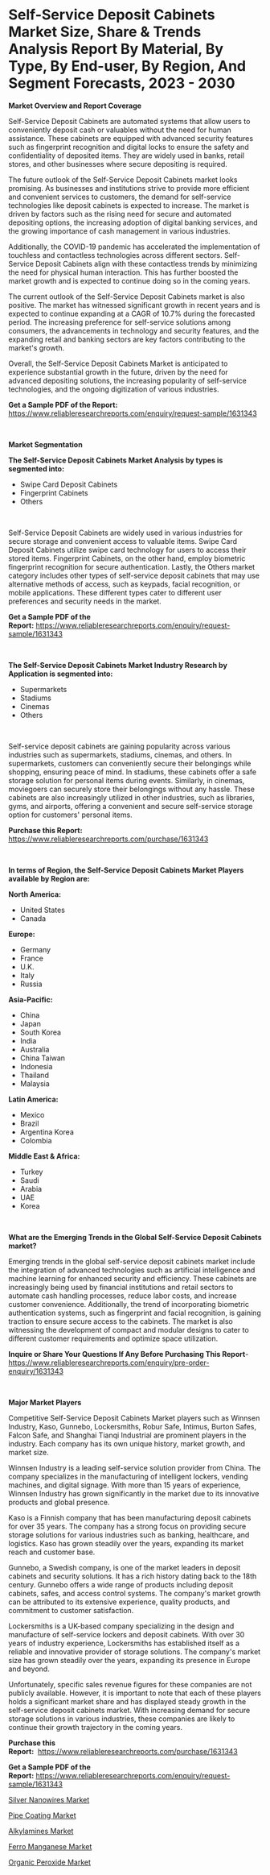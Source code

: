 <p><h1>Self-Service Deposit Cabinets Market Size, Share & Trends Analysis Report By Material, By Type, By End-user, By Region, And Segment Forecasts, 2023 - 2030</h1></p><p><strong>Market Overview and Report Coverage</strong></p>
<p><p>Self-Service Deposit Cabinets are automated systems that allow users to conveniently deposit cash or valuables without the need for human assistance. These cabinets are equipped with advanced security features such as fingerprint recognition and digital locks to ensure the safety and confidentiality of deposited items. They are widely used in banks, retail stores, and other businesses where secure depositing is required.</p><p>The future outlook of the Self-Service Deposit Cabinets market looks promising. As businesses and institutions strive to provide more efficient and convenient services to customers, the demand for self-service technologies like deposit cabinets is expected to increase. The market is driven by factors such as the rising need for secure and automated depositing options, the increasing adoption of digital banking services, and the growing importance of cash management in various industries.</p><p>Additionally, the COVID-19 pandemic has accelerated the implementation of touchless and contactless technologies across different sectors. Self-Service Deposit Cabinets align with these contactless trends by minimizing the need for physical human interaction. This has further boosted the market growth and is expected to continue doing so in the coming years.</p><p>The current outlook of the Self-Service Deposit Cabinets market is also positive. The market has witnessed significant growth in recent years and is expected to continue expanding at a CAGR of 10.7% during the forecasted period. The increasing preference for self-service solutions among consumers, the advancements in technology and security features, and the expanding retail and banking sectors are key factors contributing to the market's growth.</p><p>Overall, the Self-Service Deposit Cabinets Market is anticipated to experience substantial growth in the future, driven by the need for advanced depositing solutions, the increasing popularity of self-service technologies, and the ongoing digitization of various industries.</p></p>
<p><strong>Get a Sample PDF of the Report:</strong> <a href="https://www.reliableresearchreports.com/enquiry/request-sample/1631343">https://www.reliableresearchreports.com/enquiry/request-sample/1631343</a></p>
<p>&nbsp;</p>
<p><strong>Market Segmentation</strong></p>
<p><strong>The Self-Service Deposit Cabinets Market Analysis by types is segmented into:</strong></p>
<p><ul><li>Swipe Card Deposit Cabinets</li><li>Fingerprint Cabinets</li><li>Others</li></ul></p>
<p>&nbsp;</p>
<p><p>Self-Service Deposit Cabinets are widely used in various industries for secure storage and convenient access to valuable items. Swipe Card Deposit Cabinets utilize swipe card technology for users to access their stored items. Fingerprint Cabinets, on the other hand, employ biometric fingerprint recognition for secure authentication. Lastly, the Others market category includes other types of self-service deposit cabinets that may use alternative methods of access, such as keypads, facial recognition, or mobile applications. These different types cater to different user preferences and security needs in the market.</p></p>
<p><strong>Get a Sample PDF of the Report:</strong>&nbsp;<a href="https://www.reliableresearchreports.com/enquiry/request-sample/1631343">https://www.reliableresearchreports.com/enquiry/request-sample/1631343</a></p>
<p>&nbsp;</p>
<p><strong>The Self-Service Deposit Cabinets Market Industry Research by Application is segmented into:</strong></p>
<p><ul><li>Supermarkets</li><li>Stadiums</li><li>Cinemas</li><li>Others</li></ul></p>
<p>&nbsp;</p>
<p><p>Self-service deposit cabinets are gaining popularity across various industries such as supermarkets, stadiums, cinemas, and others. In supermarkets, customers can conveniently secure their belongings while shopping, ensuring peace of mind. In stadiums, these cabinets offer a safe storage solution for personal items during events. Similarly, in cinemas, moviegoers can securely store their belongings without any hassle. These cabinets are also increasingly utilized in other industries, such as libraries, gyms, and airports, offering a convenient and secure self-service storage option for customers' personal items.</p></p>
<p><strong>Purchase this Report:</strong>&nbsp; <a href="https://www.reliableresearchreports.com/purchase/1631343">https://www.reliableresearchreports.com/purchase/1631343</a></p>
<p>&nbsp;</p>
<p><strong>In terms of Region, the Self-Service Deposit Cabinets Market Players available by Region are:</strong></p>
<p>
    <p> <strong> North America: </strong>
        <ul>
            <li>United States</li>
            <li>Canada</li>
        </ul>
        </p> 
    <p> <strong> Europe: </strong>
        <ul>
            <li>Germany</li>
            <li>France</li>
            <li>U.K.</li>
            <li>Italy</li>
            <li>Russia</li>
        </ul>
        </p> 
    <p> <strong> Asia-Pacific: </strong>
        <ul>
            <li>China</li>
            <li>Japan</li>
            <li>South Korea</li>
            <li>India</li>
            <li>Australia</li>
            <li>China Taiwan</li>
            <li>Indonesia</li>
            <li>Thailand</li>
            <li>Malaysia</li>
        </ul>
        </p> 
    <p> <strong> Latin America: </strong>
        <ul>
            <li>Mexico</li>
            <li>Brazil</li>
            <li>Argentina Korea</li>
            <li>Colombia</li>
        </ul>
        </p> 
    <p> <strong> Middle East & Africa: </strong>
        <ul>
            <li>Turkey</li>
            <li>Saudi</li>
            <li>Arabia</li>
            <li>UAE</li>
            <li>Korea</li>
        </ul>
    </p>
    </p>
<p>&nbsp;</p>
<p><strong>What are the Emerging Trends in the Global Self-Service Deposit Cabinets market?</strong></p>
<p><p>Emerging trends in the global self-service deposit cabinets market include the integration of advanced technologies such as artificial intelligence and machine learning for enhanced security and efficiency. These cabinets are increasingly being used by financial institutions and retail sectors to automate cash handling processes, reduce labor costs, and increase customer convenience. Additionally, the trend of incorporating biometric authentication systems, such as fingerprint and facial recognition, is gaining traction to ensure secure access to the cabinets. The market is also witnessing the development of compact and modular designs to cater to different customer requirements and optimize space utilization.</p></p>
<p><strong>Inquire or Share Your Questions If Any Before Purchasing This Report</strong>- <a href="https://www.reliableresearchreports.com/enquiry/pre-order-enquiry/1631343">https://www.reliableresearchreports.com/enquiry/pre-order-enquiry/1631343</a></p>
<p>&nbsp;</p>
<p><strong>Major Market Players</strong></p>
<p><p>Competitive Self-Service Deposit Cabinets Market players such as Winnsen Industry, Kaso, Gunnebo, Lockersmiths, Robur Safe, Intimus, Burton Safes, Falcon Safe, and Shanghai Tianqi Industrial are prominent players in the industry. Each company has its own unique history, market growth, and market size.</p><p>Winnsen Industry is a leading self-service solution provider from China. The company specializes in the manufacturing of intelligent lockers, vending machines, and digital signage. With more than 15 years of experience, Winnsen Industry has grown significantly in the market due to its innovative products and global presence.</p><p>Kaso is a Finnish company that has been manufacturing deposit cabinets for over 35 years. The company has a strong focus on providing secure storage solutions for various industries such as banking, healthcare, and logistics. Kaso has grown steadily over the years, expanding its market reach and customer base.</p><p>Gunnebo, a Swedish company, is one of the market leaders in deposit cabinets and security solutions. It has a rich history dating back to the 18th century. Gunnebo offers a wide range of products including deposit cabinets, safes, and access control systems. The company's market growth can be attributed to its extensive experience, quality products, and commitment to customer satisfaction.</p><p>Lockersmiths is a UK-based company specializing in the design and manufacture of self-service lockers and deposit cabinets. With over 30 years of industry experience, Lockersmiths has established itself as a reliable and innovative provider of storage solutions. The company's market size has grown steadily over the years, expanding its presence in Europe and beyond.</p><p>Unfortunately, specific sales revenue figures for these companies are not publicly available. However, it is important to note that each of these players holds a significant market share and has displayed steady growth in the self-service deposit cabinets market. With increasing demand for secure storage solutions in various industries, these companies are likely to continue their growth trajectory in the coming years.</p></p>
<p><strong>Purchase this Report:</strong>&nbsp;&nbsp;<a href="https://www.reliableresearchreports.com/purchase/1631343">https://www.reliableresearchreports.com/purchase/1631343</a></p>
<p></p>
<p><strong>Get a Sample PDF of the Report:</strong>&nbsp;<a href="https://www.reliableresearchreports.com/enquiry/request-sample/1631343">https://www.reliableresearchreports.com/enquiry/request-sample/1631343</a></p>
<p><p><a href="https://medium.com/@damionrunte/silver-nanowires-market-competitive-analysis-market-trends-and-forecast-to-2030-f05456d5c971">Silver Nanowires Market</a></p><p><a href="https://medium.com/@lupeosinski/pipe-coating-market-the-key-to-successful-business-strategy-forecast-till-2030-375dc9a04a06">Pipe Coating Market</a></p><p><a href="https://medium.com/@geoanderson1978/alkylamines-market-size-reveals-the-best-marketing-channels-in-global-industry-60c248d7eb54">Alkylamines Market</a></p><p><a href="https://medium.com/@norvalolson/ferro-manganese-market-outlook-industry-overview-and-forecast-2023-to-2030-15f289af82eb">Ferro Manganese Market</a></p><p><a href="https://medium.com/@beauhagenes2023/organic-peroxide-market-size-reveals-the-best-marketing-channels-in-global-industry-caabf61cc9bc">Organic Peroxide Market</a></p></p>